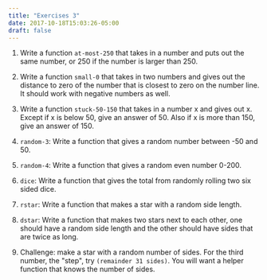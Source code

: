 ```yaml
---
title: "Exercises 3"
date: 2017-10-18T15:03:26-05:00
draft: false
---
```


1. Write a function `at-most-250` that takes in a number and puts out the same number, or 250 if the number is larger than 250.

2. Write a function `small-0` that takes in two numbers and gives out the distance to zero of the number that is closest to zero on the number line. It should work with negative numbers as well.

3. Write a function `stuck-50-150` that takes in a number x and gives out x. Except if x is below 50, give an answer of 50. Also if x is more than 150, give an answer of 150.

3. `random-3`: Write a function that gives a random number between -50 and 50.

4. `random-4`: Write a function that gives a random even number 0-200.

5. `dice`: Write a function that gives the total from randomly rolling two six sided dice.

5. `rstar`:
Write a function that makes a star with a random side length.

6. `dstar`:
Write a function that makes two stars next to each other, one should have a random side length and the other should have sides that are twice as long.

7. Challenge: make a star with a random number of sides. For the third number, the "step", try `(remainder 31 sides)`. You will want a helper function that knows the number of sides.



